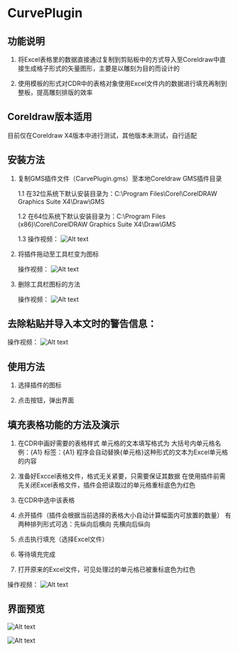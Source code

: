 # CurvePlugin
## 功能说明
   1. 将Excel表格里的数据直接通过复制到剪贴板中的方式导入至Coreldraw中直接生成格子形式的矢量图形，主要是以雕刻为目的而设计的

   2. 使用模板的形式对CDR中的表格对象使用Excel文件内的数据进行填充再制到整板，提高雕刻排版的效率


## Coreldraw版本适用
目前仅在Coreldraw X4版本中进行测试，其他版本未测试，自行适配


## 安装方法
1. 复制GMS插件文件（CarvePlugin.gms）至本地Coreldraw GMS插件目录

   1.1 在32位系统下默认安装目录为：C:\Program Files\Corel\CorelDRAW Graphics Suite X4\Draw\GMS

   1.2 在64位系统下默认安装目录为：C:\Program Files (x86)\Corel\CorelDRAW Graphics Suite X4\Draw\GMS

   1.3 操作视频：
   ![Alt text](GIF/PixPin_2024-01-15_15-59-09.gif)


2. 将插件拖动至工具栏变为图标

   操作视频：
   ![Alt text](GIF/PixPin_2024-01-15_16-06-15.gif)


3. 删除工具栏图标的方法

   操作视频：
   ![Alt text](GIF/PixPin_2024-01-15_16-08-37.gif)


## 去除粘贴并导入本文时的警告信息：

   操作视频：
   ![Alt text](GIF/PixPin_2024-01-15_16-10-11.gif)


## 使用方法

   1. 选择插件的图标

   2. 点击按钮，弹出界面


## 填充表格功能的方法及演示

   1. 在CDR中画好需要的表格样式 单元格的文本填写格式为 大括号内单元格名
      例：{A1} 标签：{A1}
      程序会自动替换{单元格}这种形式的文本为Excel单元格的内容
   
   2. 准备好Exccel表格文件，格式无关紧要，只需要保证其数据
      在使用插件前需先关闭Excel表格文件，插件会把读取过的单元格重标底色为红色

   2. 在CDR中选中该表格

   3. 点开插件（插件会根据当前选择的表格大小自动计算幅面内可放置的数量）
      有两种排列形式可选：先纵向后横向 先横向后纵向

   4. 点击执行填充（选择Excel文件）

   5. 等待填充完成

   6. 打开原来的Excel文件，可见处理过的单元格已被重标底色为红色

   操作视频：
   ![Alt text](GIF/PixPin_2024-01-15_16-56-22.gif)


## 界面预览

![Alt text](PNG/PixPin_2024-01-15_16-11-46.png)

![Alt text](PNG/PixPin_2024-01-15_16-11-56.png)

